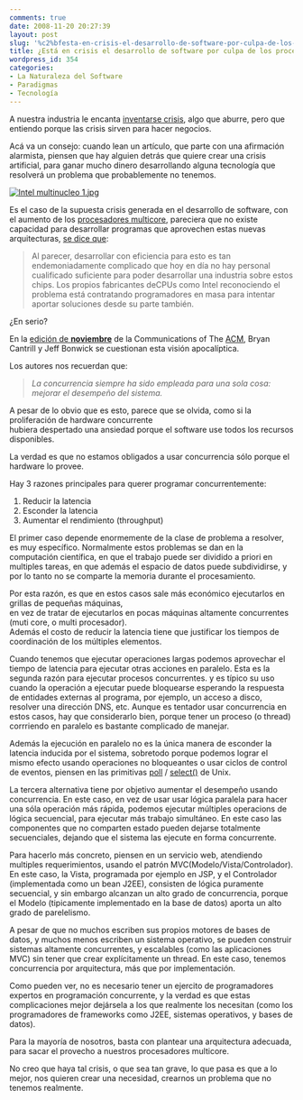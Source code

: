 ```yaml
---
comments: true
date: 2008-11-20 20:27:39
layout: post
slug: '%c2%bfesta-en-crisis-el-desarrollo-de-software-por-culpa-de-los-procesadore-multicore'
title: ¿Está en crisis el desarrollo de software por culpa de los procesadore multicore?
wordpress_id: 354
categories:
- La Naturaleza del Software
- Paradigmas
- Tecnología
---
```


A nuestra industria le encanta [inventarse crisis](http://www.lnds.net/2006/11/humanware.html), algo que aburre, pero que entiendo porque las crisis sirven para hacer negocios.

Acá va un consejo: cuando lean un artículo, que parte con una afirmación alarmista, piensen que hay alguien detrás que quiere crear una crisis artificial, para ganar mucho dinero desarrollando alguna tecnología que resolverá un problema que probablemente no tenemos.

[![Intel multinucleo 1.jpg](file:///I:/documentos/blogs/lnds/La%20Naturaleza%20del%20Software%20%20Archivos%20Noviembre%202008_files/Intel%20multinucleo%201-thumb-400x285.jpg)](http://www.lnds.net/images/Intel%20multinucleo%201.jpg)

Es el caso de la supuesta crisis generada en el desarrollo de software, con el aumento de los [procesadores multicore](http://es.wikipedia.org/wiki/Multin%C3%BAcleo), pareciera que no existe capacidad para desarrollar programas que aprovechen estas nuevas arquitecturas, [se dice que](http://geeks.ms/blogs/jalarcon/archive/2008/10/10/procesadores-multicore-amenaza-para-la-industria.aspx):

> Al parecer, desarrollar con eficiencia para esto es tan endemoniadamente complicado que hoy en día no hay personal cualificado suficiente para poder desarrollar una industria sobre estos chips. Los propios fabricantes deCPUs como Intel reconociendo el problema está contratando programadores en masa para intentar aportar soluciones desde su parte también.

¿En serio?

En la [edición de **noviembre**](http://mags.acm.org/communications/200811/) de la Communications of The [ACM](http://www.acm.org/), Bryan Cantrill y Jeff Bonwick se cuestionan esta visión apocalíptica.

Los autores nos recuerdan que:

> _La concurrencia siempre ha sido empleada para una sola cosa: mejorar el desempeño del sistema._

A pesar de lo obvio que es esto, parece que se olvida, como si la proliferación de hardware concurrente   
hubiera despertado una ansiedad porque el software use todos los recursos disponibles.

La verdad es que no estamos obligados a usar concurrencia sólo porque el hardware lo provee.

Hay 3 razones principales para querer programar concurrentemente:

1. Reducir la latencia  
2. Esconder la latencia  
3. Aumentar el rendimiento (throughput)

El primer caso depende enormemente de la clase de problema a resolver, es muy específico. Normalmente estos problemas se dan en la computación científica, en que el trabajo puede ser dividido a priori en multiples tareas, en que además el espacio de datos puede subdividirse, y por lo tanto no se comparte la memoria durante el procesamiento.  
  
Por esta razón, es que en estos casos sale más económico ejecutarlos en grillas de pequeñas máquinas,  
en vez de tratar de ejecutarlos en pocas máquinas altamente concurrentes (muti core, o multi procesador).  
Además el costo de reducir la latencia tiene que justificar los tiempos de coordinación de los múltiples elementos.

Cuando tenemos que ejecutar operaciones largas podemos aprovechar el tiempo de latencia para ejecutar otras acciones en paralelo. Esta es la segunda razón para ejecutar procesos concurrentes. y es típico su uso cuando la operación a ejecutar puede bloquearse esperando la respuesta de entidades externas al programa, por ejemplo, un acceso a disco, resolver una dirección DNS, etc. Aunque es tentador usar concurrencia en estos casos, hay que considerarlo bien, porque tener un proceso (o thread) corrriendo en paralelo es bastante complicado de manejar.

Además la ejecución en paralelo no es la única manera de esconder la latencia inducida por el sistema, sobretodo porque podemos lograr el mismo efecto usando operaciones no bloqueantes o usar ciclos de control de eventos, piensen en las primitivas [poll](http://www.opengroup.org/onlinepubs/007908799/xsh/poll.html) / [select()](http://www.opengroup.org/onlinepubs/007908799/xsh/select.html) de Unix.

La tercera alternativa tiene por objetivo aumentar el desempeño usando concurrencia. En este caso, en vez de usar usar lógica paralela para hacer una sóla operación más rápida, podemos ejecutar múltiples operacions de lógica secuencial, para ejecutar más trabajo simultáneo. En este caso las componentes que no comparten estado pueden dejarse totalmente secuenciales, dejando que el sistema las ejecute en forma concurrente.

Para hacerlo más concreto, piensen en un servicio web, atendiendo multiples requerimientos, usando el patrón MVC(Modelo/Vista/Controlador). En este caso, la Vista, programada por ejemplo en JSP, y el Controlador (implementada como un bean J2EE), consisten de lógica puramente secuencial, y sin embargo alcanzan un alto grado de concurrencia, porque el Modelo (tipicamente implementado en la base de datos) aporta un alto grado de parelelismo.

A pesar de que no muchos escriben sus propios motores de bases de datos, y muchos menos escriben un sistema operativo, se pueden construir sistemas altamente concurrentes, y escalables (como las aplicaciones MVC) sin tener que crear explícitamente un thread. En este caso, tenemos concurrencia por arquitectura, más que por implementación.

Como pueden ver, no es necesario tener un ejercito de programadores expertos en programación concurrente, y la verdad es que estas complicaciones mejor dejársela a los que realmente los necesitan (como los programadores de frameworks como J2EE, sistemas operativos, y bases de datos).

Para la mayoría de nosotros, basta con plantear una arquitectura adecuada, para sacar el provecho a nuestros procesadores multicore.

No creo que haya tal crisis, o que sea tan grave, lo que pasa es que a lo mejor, nos quieren crear una necesidad, crearnos un problema que no tenemos realmente.




